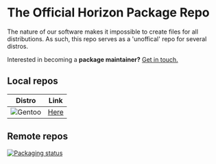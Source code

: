# The Official Horizon Package Repo

The nature of our software makes it impossible to create files for all distributions. As such, this repo serves as a 'unoffical' repo for several distros.

Interested in becoming a **package maintainer?** [Get in touch.](https://horizn.moe/contact.html)

## Local repos
| Distro                                                                                                | Link              |
| ----------------------------------------------------------------------------------------------------- | ----------------- |
| ![Gentoo](https://img.shields.io/badge/Gentoo-54487A?style=for-the-badge&logo=gentoo&logoColor=white) | [Here](./gentoo/) |


## Remote repos
[![Packaging status](https://repology.org/badge/vertical-allrepos/fchat-horizon.svg)](https://repology.org/project/fchat-horizon/versions)
